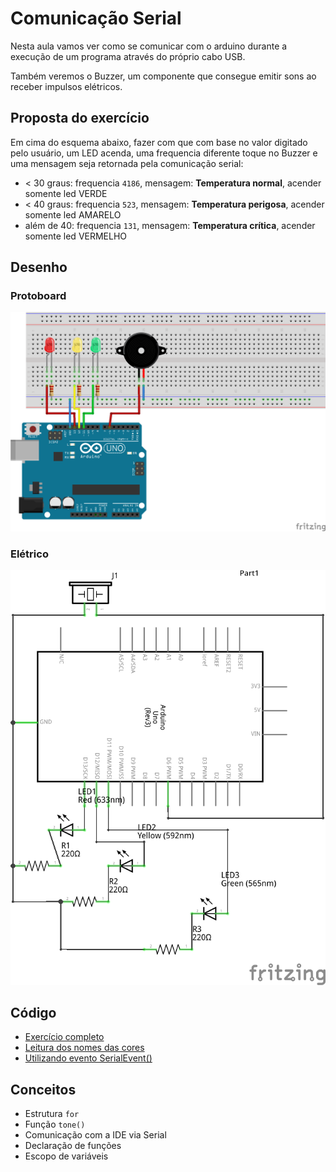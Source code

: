 # Comunicação Serial

Nesta aula vamos ver como se comunicar com o arduino durante a execução de um programa através do próprio cabo USB.

Também veremos o Buzzer, um componente que consegue emitir sons ao receber impulsos elétricos.

## Proposta do exercício

Em cima do esquema abaixo, fazer com que com base no valor digitado pelo usuário,
um LED acenda, uma frequencia diferente toque no Buzzer e uma mensagem seja retornada pela comunicação serial:

- < 30 graus: frequencia `4186`, mensagem: **Temperatura normal**, acender somente led VERDE
- < 40 graus: frequencia `523`, mensagem: **Temperatura perigosa**, acender somente led AMARELO
- além de 40: frequencia `131`, mensagem: **Temperatura crítica**, acender somente led VERMELHO

## Desenho

### Protoboard

![protoboard](../exercicios/03-serial/sketch_bb.png)

### Elétrico

![eletrico](../exercicios/03-serial/sketch_schem.png)


## Código

- [Exercício completo](../exercicios/03-serial/temperaturas.ino)
- [Leitura dos nomes das cores](../exercicios/03-serial/temperaturas-nomes.ino)
- [Utilizando evento SerialEvent()](../exercicios/03-serial/temperaturas-event.ino)

## Conceitos
- Estrutura `for`
- Função `tone()`
- Comunicação com a IDE via Serial
- Declaração de funções
- Escopo de variáveis
